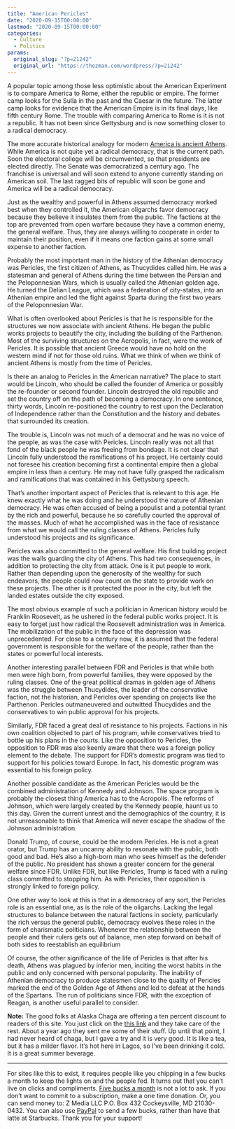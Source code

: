 ```yaml
---
title: "American Pericles"
date: "2020-09-15T00:00:00"
lastmod: "2020-09-15T00:00:00"
categories:
  - Culture
  - Politics
params:
  original_slug: "?p=21242"
  original_url: "https://thezman.com/wordpress/?p=21242"
---
```


A popular topic among those less optimistic about the American
Experiment is to compare America to Rome, either the republic or empire.
The former camp looks for the Sulla in the past and the Caesar in the
future. The latter camp looks for evidence that the American Empire is
in its final days, like fifth century Rome. The trouble with comparing
America to Rome is it is not a republic. It has not been since
Gettysburg and is now something closer to a radical democracy.

The more accurate historical analogy for modern [America is ancient
Athens](https://thezman.com/wordpress/?p=20685). While America is not
quite yet a radical democracy, that is the current path. Soon the
electoral college will be circumvented, so that presidents are elected
directly. The Senate was democratized a century ago. The franchise is
universal and will soon extend to anyone currently standing on American
soil. The last ragged bits of republic will soon be gone and America
will be a radical democracy.

Just as the wealthy and powerful in Athens assumed democracy worked best
when they controlled it, the American oligarchs favor democracy because
they believe it insulates them from the public. The factions at the top
are prevented from open warfare because they have a common enemy, the
general welfare. Thus, they are always willing to cooperate in order to
maintain their position, even if it means one faction gains at some
small expense to another faction.

Probably the most important man in the history of the Athenian democracy
was Pericles, the first citizen of Athens, as Thucydides called him. He
was a statesman and general of Athens during the time between the
Persian and the Peloponnesian Wars, which is usually called the Athenian
golden age. He turned the Delian League, which was a federation of
city-states, into an Athenian empire and led the fight against Sparta
during the first two years of the Peloponnesian War.

What is often overlooked about Pericles is that he is responsible for
the structures we now associate with ancient Athens. He began the public
works projects to beautify the city, including the building of the
Parthenon. Most of the surviving structures on the Acropolis, in fact,
were the work of Pericles. It is possible that ancient Greece would have
no hold on the western mind if not for those old ruins. What we think of
when we think of ancient Athens is mostly from the time of Pericles.

Is there an analog to Pericles in the American narrative? The place to
start would be Lincoln, who should be called the founder of America or
possibly the re-founder or second founder. Lincoln destroyed the old
republic and set the country off on the path of becoming a democracy. In
one sentence, thirty words, Lincoln re-positioned the country to rest
upon the Declaration of Independence rather than the Constitution and
the history and debates that surrounded its creation.

The trouble is, Lincoln was not much of a democrat and he was no voice
of the people, as was the case with Pericles. Lincoln really was not all
that fond of the black people he was freeing from bondage. It is not
clear that Lincoln fully understood the ramifications of his project. He
certainly could not foresee his creation becoming first a continental
empire then a global empire in less than a century. He may not have
fully grasped the radicalism and ramifications that was contained in his
Gettysburg speech.

That’s another important aspect of Pericles that is relevant to this
age. He knew exactly what he was doing and he understood the nature of
Athenian democracy. He was often accused of being a populist and a
potential tyrant by the rich and powerful, because he so carefully
courted the approval of the masses. Much of what he accomplished was in
the face of resistance from what we would call the ruling classes of
Athens. Pericles fully understood his projects and its significance.

Pericles was also committed to the general welfare. His first building
project was the walls guarding the city of Athens. This had two
consequences, in addition to protecting the city from attack. One is it
put people to work. Rather than depending upon the generosity of the
wealthy for such endeavors, the people could now count on the state to
provide work on these projects. The other is it protected the poor in
the city, but left the landed estates outside the city exposed.

The most obvious example of such a politician in American history would
be Franklin Roosevelt, as he ushered in the federal public works
project. It is easy to forget just how radical the Roosevelt
administration was in America. The mobilization of the public in the
face of the depression was unprecedented. For close to a century now, it
is assumed that the federal government is responsible for the welfare of
the people, rather than the states or powerful local interests.

Another interesting parallel between FDR and Pericles is that while both
men were high born, from powerful families, they were opposed by the
ruling classes. One of the great political dramas in golden age of
Athens was the struggle between Thucydides, the leader of the
conservative faction, not the historian, and Pericles over spending on
projects like the Parthenon. Pericles outmaneuvered and outwitted
Thucydides and the conservatives to win public approval for his
projects.

Similarly, FDR faced a great deal of resistance to his projects.
Factions in his own coalition objected to part of his program, while
conservatives tried to bottle up his plans in the courts. Like the
opposition to Pericles, the opposition to FDR was also keenly aware that
there was a foreign policy element to the debate. The support for FDR’s
domestic program was tied to support for his policies toward Europe. In
fact, his domestic program was essential to his foreign policy.

Another possible candidate as the American Pericles would be the
combined administration of Kennedy and Johnson. The space program is
probably the closest thing America has to the Acropolis. The reforms of
Johnson, which were largely created by the Kennedy people, haunt us to
this day. Given the current unrest and the demographics of the country,
it is not unreasonable to think that America will never escape the
shadow of the Johnson administration.

Donald Trump, of course, could be the modern Pericles. He is not a great
orator, but Trump has an uncanny ability to resonate with the public,
both good and bad. He’s also a high-born man who sees himself as the
defender of the public. No president has shown a greater concern for the
general welfare since FDR. Unlike FDR, but like Pericles, Trump is faced
with a ruling class committed to stopping him. As with Pericles, their
opposition is strongly linked to foreign policy.

One other way to look at this is that in a democracy of any sort, the
Pericles role is an essential one, as is the role of the oligarchs.
Lacking the legal structures to balance between the natural factions in
society, particularly the rich versus the general public, democracy
evolves these roles in the form of charismatic politicians. Whenever the
relationship between the people and their rulers gets out of balance,
men step forward on behalf of both sides to reestablish an equilibrium

Of course, the other significance of the life of Pericles is that after
his death, Athens was plagued by inferior men, inciting the worst habits
in the public and only concerned with personal popularity. The inability
of Athenian democracy to produce statesmen close to the quality of
Pericles marked the end of the Golden Age of Athens and led to defeat at
the hands of the Spartans. The run of politicians since FDR, with the
exception of Reagan, is another useful parallel to consider.

**Note:** The good folks at Alaska Chaga are offering a ten percent
discount to readers of this site. You just click on the
<a href="https://alaskachaga.us/discount/ZMAN" rel="noopener noreferrer"
target="_blank">this link</a> and they take care of the rest. About a
year ago they sent me some of their stuff. Up until that point, I had
never heard of chaga, but I gave a try and it is very good. It is like a
tea, but it has a milder flavor. It’s hot here in Lagos, so I’ve been
drinking it cold. It is a great summer beverage.

------------------------------------------------------------------------

For sites like this to exist, it requires people like you chipping in a
few bucks a month to keep the lights on and the people fed. It turns out
that you can’t live on clicks and compliments.
<a href="https://www.subscribestar.com/the-z-blog"
rel="noopener noreferrer" target="_blank">Five bucks a month</a> is not
a lot to ask. If you don’t want to commit to a subscription, make a one
time donation. Or, you can send money to: Z Media LLC P.O. Box 432
Cockeysville, MD 21030-0432. You can also use <a
href="https://www.paypal.com/cgi-bin/webscr?cmd=_s-xclick&amp;hosted_button_id=UDAS2Q8JYA6CN&amp;source=url"
rel="noopener noreferrer" target="_blank">PayPal</a> to send a few
bucks, rather than have that latte at Starbucks. Thank you for your
support!
